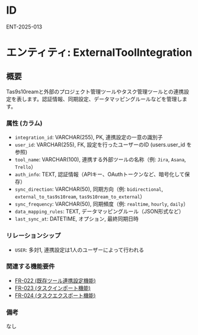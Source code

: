 # ID

ENT-2025-013

# エンティティ: ExternalToolIntegration

## 概要

Tas9s10reamと外部のプロジェクト管理ツールやタスク管理ツールとの連携設定を表します。認証情報、同期設定、データマッピングルールなどを管理します。

### 属性 (カラム)

- `integration_id`: VARCHAR(255), PK, 連携設定の一意の識別子
- `user_id`: VARCHAR(255), FK, 設定を行ったユーザーのID (users.user_id を参照)
- `tool_name`: VARCHAR(100), 連携する外部ツールの名称（例: `Jira`, `Asana`,
  `Trello`）
- `auth_info`: TEXT, 認証情報（APIキー、OAuthトークンなど、暗号化して保存）
- `sync_direction`: VARCHAR(50), 同期方向（例: `bidirectional`,
  `external_to_tas9s10ream`, `tas9s10ream_to_external`）
- `sync_frequency`: VARCHAR(50), 同期頻度（例: `realtime`, `hourly`, `daily`）
- `data_mapping_rules`: TEXT, データマッピングルール（JSON形式など）
- `last_sync_at`: DATETIME, オプション, 最終同期日時

### リレーションシップ

- `USER`: 多対1, 連携設定は1人のユーザーによって行われる

### 関連する機能要件

- [FR-022 (既存ツール連携設定機能)](../../requirements/functional-requirements/fr-022-external-tool-integration-settings-function.md)
- [FR-023 (タスクインポート機能)](../../requirements/functional-requirements/fr-023-task-import-function.md)
- [FR-024 (タスクエクスポート機能)](../../requirements/functional-requirements/fr-024-task-export-function.md)

### 備考

なし
